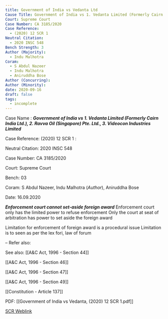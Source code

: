 ```yaml
---
title: Government of India vs Vedanta Ltd
Cause Title: Government of India vs 1. Vedanta Limited (Formerly Cairn India Ltd.), 2. Ravva Oil (Singapore) Pte. Ltd., 3. Videocon Industries Limited
Court: Supreme Court
Case Number: CA 3185/2020
Case Reference:
  - (2020) 12 SCR 1
Neutral Citation:
  - 2020 INSC 548
Bench Strength: 3
Author (Majority):
  - Indu Malhotra
Coram:
  - S Abdul Nazeer
  - Indu Malhotra
  - Aniruddha Bose
Author (Concurring): 
Author (Minority): 
date: 2020-09-16
draft: false
tags:
  - incomplete
---
```

Case Name : ***Government of India vs 1. Vedanta Limited (Formerly Cairn India Ltd.), 2. Ravva Oil (Singapore) Pte. Ltd., 3. Videocon Industries Limited***

Case Reference: (2020) 12 SCR 1 :  

Neutral Citation: 2020 INSC 548

Case Number: CA 3185/2020 

Court: Supreme Court

Bench: 03

Coram: S Abdul Nazeer, Indu Malhotra (*Author*), Aniruddha Bose

Date: 16.09.2020

***Enforcement court cannot set-aside foreign award***
	Enforcement court only has the limited power to refuse enforcement
	Only the court at seat of arbitration has power to set aside the foreign award

Limitation for enforcement of foreign award is a procedural issue
	Limitation is to seen as  per the lex fori, law of forum

–
Refer also:


See also:
[[A&C Act, 1996 - Section 44]]

[[A&C Act, 1996 - Section 46]] 

[[A&C Act, 1996 - Section 47]] 

[[A&C Act, 1996 - Section 49]] 

[[Constitution - Article 137]]

PDF:
[[Government of India vs Vedanta, (2020) 12 SCR 1.pdf]]

[SCR Weblink](https://digiscr.sci.gov.in/view_judgment?id=Mjg3Njg=)
